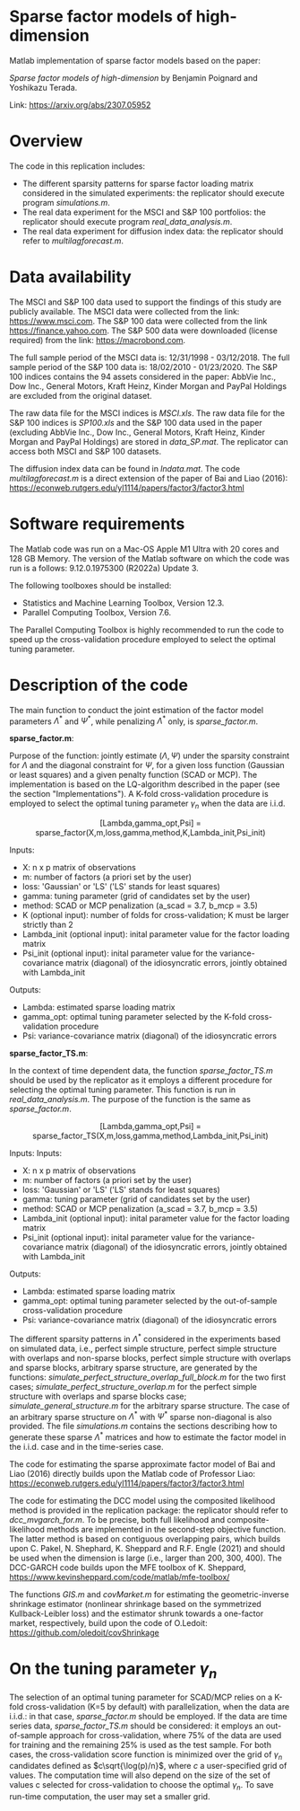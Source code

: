 # Sparse factor models of high-dimension

Matlab implementation of sparse factor models based on the paper:

*Sparse factor models of high-dimension* by Benjamin Poignard and Yoshikazu Terada.

Link: https://arxiv.org/abs/2307.05952

# Overview

The code in this replication includes:

- The different sparsity patterns for sparse factor loading matrix considered in the simulated experiments: the replicator should execute program *simulations.m*.
- The real data experiment for the MSCI and S&P 100 portfolios: the replicator should execute program *real_data_analysis.m*.
- The real data experiment for diffusion index data: the replicator should refer to *multilagforecast.m*.

# Data availability

The MSCI and S&P 100 data used to support the findings of this study are publicly available. The MSCI data were collected from the link: https://www.msci.com. The S&P 100 data were collected from the link https://finance.yahoo.com. The S&P 500 data were downloaded (license required) from the link: https://macrobond.com.

The full sample period of the MSCI data is: 12/31/1998 - 03/12/2018. The full sample period of the S&P 100 data is: 18/02/2010 - 01/23/2020. The S&P 100 indices contains the 94 assets considered in the paper: AbbVie Inc., Dow Inc., General Motors, Kraft Heinz, Kinder Morgan and PayPal Holdings are excluded from the original dataset. 

The raw data file for the MSCI indices is *MSCI.xls*. The raw data file for the S&P 100 indices is *SP100.xls* and the S&P 100 data used in the paper (excluding AbbVie Inc., Dow Inc., General Motors, Kraft Heinz, Kinder Morgan and PayPal Holdings) are stored in *data_SP.mat*. The replicator can access both MSCI and S&P 100 datasets.

The diffusion index data can be found in *lndata.mat*. The code *multilagforecast.m* is a direct extension of the paper of Bai and Liao (2016): https://econweb.rutgers.edu/yl1114/papers/factor3/factor3.html

# Software requirements

The Matlab code was run on a Mac-OS Apple M1 Ultra with 20 cores and 128 GB Memory. The version of the Matlab software on which the code was run is a follows: 9.12.0.1975300 (R2022a) Update 3.

The following toolboxes should be installed:

- Statistics and Machine Learning Toolbox, Version 12.3.
- Parallel Computing Toolbox, Version 7.6.

The Parallel Computing Toolbox is highly recommended to run the code to speed up the cross-validation procedure employed to select the optimal tuning parameter. 

# Description of the code

The main function to conduct the joint estimation of the factor model parameters $\Lambda^\ast$ and $\Psi^\ast$, while penalizing $\Lambda^\ast$ only, is *sparse_factor.m*.

**sparse_factor.m**:

Purpose of the function: jointly estimate $(\Lambda,\Psi)$ under the sparsity constraint for $\Lambda$ and the diagonal constraint for $\Psi$, for a given loss function (Gaussian or least squares) and a given penalty function (SCAD or MCP). The implementation is based on the LQ-algorithm described in the paper (see the section "Implementations"). A K-fold cross-validation procedure is employed to select the optimal tuning parameter $\gamma_n$ when the data are i.i.d.

<p align="center">
[Lambda,gamma_opt,Psi] = sparse_factor(X,m,loss,gamma,method,K,Lambda_init,Psi_init)
</p>

Inputs:
- X: n x p matrix of observations
- m: number of factors (a priori set by the user)
- loss: 'Gaussian' or 'LS' ('LS' stands for least squares)
- gamma: tuning parameter (grid of candidates set by the user)
- method: SCAD or MCP penalization (a_scad = 3.7, b_mcp = 3.5)
- K (optional input): number of folds for cross-validation; K must be larger strictly than 2
- Lambda_init (optional input): inital parameter value for the factor loading matrix
- Psi_init (optional input): inital parameter value for the variance-covariance matrix (diagonal) of the idiosyncratic errors, jointly obtained with Lambda_init

Outputs:
- Lambda: estimated sparse loading matrix
- gamma_opt: optimal tuning parameter selected by the K-fold cross-validation procedure
- Psi: variance-covariance matrix (diagonal) of the idiosyncratic errors

**sparse_factor_TS.m**:

In the context of time dependent data, the function *sparse_factor_TS.m* should be used by the replicator as it employs a different procedure for selecting the optimal tuning parameter. This function is run in *real_data_analysis.m*. The purpose of the function is the same as *sparse_factor.m*.

<p align="center">
[Lambda,gamma_opt,Psi] = sparse_factor_TS(X,m,loss,gamma,method,Lambda_init,Psi_init)
</p>

Inputs:
Inputs:
- X: n x p matrix of observations
- m: number of factors (a priori set by the user)
- loss: 'Gaussian' or 'LS' ('LS' stands for least squares)
- gamma: tuning parameter (grid of candidates set by the user)
- method: SCAD or MCP penalization (a_scad = 3.7, b_mcp = 3.5)
- Lambda_init (optional input): inital parameter value for the factor loading matrix
- Psi_init (optional input): inital parameter value for the variance-covariance matrix (diagonal) of the idiosyncratic errors, jointly obtained with Lambda_init

Outputs:
- Lambda: estimated sparse loading matrix
- gamma_opt: optimal tuning parameter selected by the out-of-sample cross-validation procedure
- Psi: variance-covariance matrix (diagonal) of the idiosyncratic errors

The different sparsity patterns in $\Lambda^\ast$ considered in the experiments based on simulated data, i.e., perfect simple structure, perfect simple structure with overlaps and non-sparse blocks, perfect simple structure with overlaps and sparse blocks, arbitrary sparse structure, are generated by the functions: *simulate_perfect_structure_overlap_full_block.m* for the two first cases; *simulate_perfect_structure_overlap.m* for the perfect simple structure with overlaps and sparse blocks case; *simulate_general_structure.m* for the arbitrary sparse structure. The case of an arbitrary sparse structure on $\Lambda^\ast$ with $\Psi^\ast$ sparse non-diagonal is also provided. The file *simulations.m* contains the sections describing how to generate these sparse $\Lambda^\ast$ matrices and how to estimate the factor model in the i.i.d. case and in the time-series case.

The code for estimating the sparse approximate factor model of Bai and Liao (2016) directly builds upon the Matlab code of Professor Liao: https://econweb.rutgers.edu/yl1114/papers/factor3/factor3.html

The code for estimating the DCC model using the composited likelihood method is provided in the replication package: the replicator should refer to *dcc_mvgarch_for.m*. To be precise, both full likelihood and composite-likelihood methods are implemented in the second-step objective function. The latter method is based on contiguous overlapping pairs, which builds upon C. Pakel, N. Shephard, K. Sheppard and R.F. Engle (2021) and should be used when the dimension is large (i.e., larger than 200, 300, 400). The DCC-GARCH code builds upon the MFE toolbox of K. Sheppard, https://www.kevinsheppard.com/code/matlab/mfe-toolbox/

The functions *GIS.m* and *covMarket.m* for estimating the geometric-inverse shrinkage estimator (nonlinear shrinkage based on the symmetrized Kullback-Leibler loss) and the estimator shrunk towards a one-factor market, respectively, build upon the code of O.Ledoit: https://github.com/oledoit/covShrinkage

# On the tuning parameter $\gamma_n$

The selection of an optimal tuning parameter for SCAD/MCP relies on a K-fold cross-validation (K=5 by default) with parallelization, when the data are i.i.d.: in that case, *sparse_factor.m* should be employed. If the data are time series data, *sparse_factor_TS.m* should be considered: it employs an out-of-sample approach for cross-validation, where 75% of the data are used for training and the remaining 25% is used as the test sample. For both cases, the cross-validation score function is minimized over the grid of $\gamma_n$ candidates defined as $c\sqrt{\log(p)/n}$, where $c$ a user-specified grid of values. The computation time will also depend on the size of the set of values c selected for cross-validation to choose the optimal $\gamma_n$. To save run-time computation, the user may set a smaller grid. 
